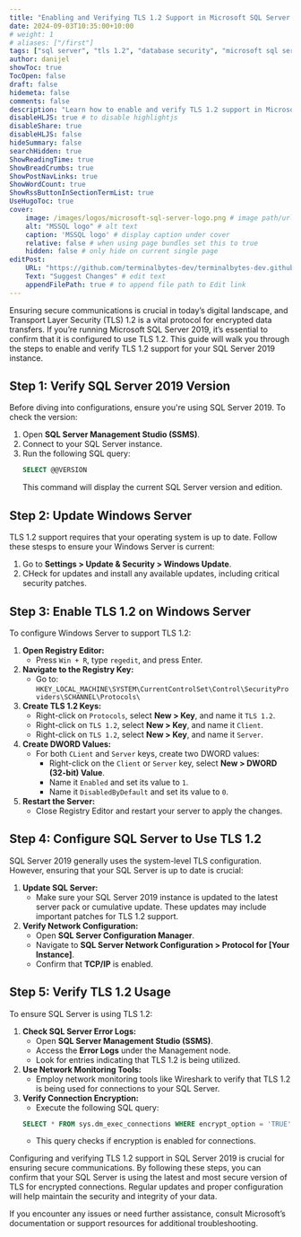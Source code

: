 ```yaml
---
title: "Enabling and Verifying TLS 1.2 Support in Microsoft SQL Server 2019"
date: 2024-09-03T10:35:00+10:00
# weight: 1
# aliases: ["/first"]
tags: ["sql server", "tls 1.2", "database security", "microsoft sql server 2019", "encryption", "it security", "network configuration", "sql server configuration", "windows server", "data protection", "mssql2019", "mssql"]
author: danijel
showToc: true
TocOpen: false
draft: false
hidemeta: false
comments: false
description: "Learn how to enable and verify TLS 1.2 support in Microsoft SQL Server 2019 to ensure secure data communications."
disableHLJS: true # to disable highlightjs
disableShare: true
disableHLJS: false
hideSummary: false
searchHidden: true
ShowReadingTime: true
ShowBreadCrumbs: true
ShowPostNavLinks: true
ShowWordCount: true
ShowRssButtonInSectionTermList: true
UseHugoToc: true
cover:
    image: /images/logos/microsoft-sql-server-logo.png # image path/url
    alt: "MSSQL logo" # alt text
    caption: 'MSSQL logo' # display caption under cover
    relative: false # when using page bundles set this to true
    hidden: false # only hide on current single page
editPost:
    URL: "https://github.com/terminalbytes-dev/terminalbytes-dev.github.io/tree/main/content"
    Text: "Suggest Changes" # edit text
    appendFilePath: true # to append file path to Edit link
---
```


Ensuring secure communications is crucial in today’s digital landscape, and Transport Layer Security (TLS) 1.2 is a vital protocol for encrypted data transfers. If you’re running Microsoft SQL Server 2019, it’s essential to confirm that it is configured to use TLS 1.2. This guide will walk you through the steps to enable and verify TLS 1.2 support for your SQL Server 2019 instance.

## Step 1: Verify SQL Server 2019 Version

Before diving into configurations, ensure you're using SQL Server 2019. To check the version:

1. Open **SQL Server Management Studio (SSMS)**.
1. Connect to your SQL Server instance.
1. Run the following SQL query:
    ```sql
    SELECT @@VERSION
    ```
    This command will display the current SQL Server version and edition.


## Step 2: Update Windows Server

TLS 1.2 support requires that your operating system is up to date. Follow these stesps to ensure your Windows Server is current:

1. Go to **Settings > Update & Security > Windows Update**.
1. CHeck for updates and install any available updates, including critical security patches.

## Step 3: Enable TLS 1.2 on Windows Server

To configure Windows Server to support TLS 1.2:

1. **Open Registry Editor:**
    - Press `Win + R`, type `regedit`, and press Enter.
1. **Navigate to the Registry Key:**
    - Go to: `HKEY_LOCAL_MACHINE\SYSTEM\CurrentControlSet\Control\SecurityProviders\SCHANNEL\Protocols\`
1. **Create TLS 1.2 Keys:**
    - Right-click on `Protocols`, select **New > Key**, and name it `TLS 1.2`.
    - Right-click on `TLS 1.2`, select **New > Key**, and name it `Client`.
    - Right-click on `TLS 1.2`, select **New > Key**, and name it `Server`.
1. **Create DWORD Values:**
    - For both `CLient` and `Server` keys, create two DWORD values:
        - Right-click on the `Client` or `Server` key, select **New > DWORD (32-bit) Value**.
        - Name it `Enabled` and set its value to `1`.
        - Name it `DisabledByDefault` and set its value to `0`.
1. **Restart the Server:**
    - Close Registry Editor and restart your server to apply the changes.

## Step 4: Configure SQL Server to Use TLS 1.2

SQL Server 2019 generally uses the system-level TLS configuration. However, ensuring that your SQL Server is up to date is crucial:

1. **Update SQL Server:**
    - Make sure your SQL Server 2019 instance is updated to the latest server pack or cumulative update. These updates may include important patches for TLS 1.2 support.
1. **Verify Network Configuration:**
    - Open **SQL Server Configuration Manager**.
    - Navigate to **SQL Server Network Configuration > Protocol for [Your Instance]**.
    - Confirm that **TCP/IP** is enabled.

## Step 5: Verify TLS 1.2 Usage

To ensure SQL Server is using TLS 1.2:

1. **Check SQL Server Error Logs:**
    - Open **SQL Server Management Studio (SSMS)**.
    - Access the **Error Logs** under the Management node.
    - Look for entries indicating that TLS 1.2 is being utilized.
1. **Use Network Monitoring Tools:**
    - Employ network monitoring tools like Wireshark to verify that TLS 1.2 is being used for connections to your SQL Server.
1. **Verify Connection Encryption:**
    - Execute the following SQL query:
    ```sql
    SELECT * FROM sys.dm_exec_connections WHERE encrypt_option = 'TRUE';
    ```
    - This query checks if encryption is enabled for connections.

Configuring and verifying TLS 1.2 support in SQL Server 2019 is crucial for ensuring secure communications. By following these steps, you can confirm that your SQL Server is using the latest and most secure version of TLS for encrypted connections. Regular updates and proper configuration will help maintain the security and integrity of your data.

If you encounter any issues or need further assistance, consult Microsoft’s documentation or support resources for additional troubleshooting.
